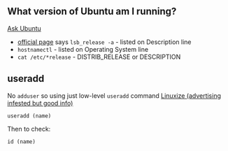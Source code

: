 ---
---

## What version of Ubuntu am I running?

[Ask Ubuntu](https://askubuntu.com/questions/686239/how-do-i-check-the-version-of-ubuntu-i-am-running)
* [official page](https://help.ubuntu.com/community/CheckingYourUbuntuVersion) says  `lsb_release -a` - listed on Description line
* `hostnamectl` - listed on Operating System line
* `cat /etc/*release` - DISTRIB_RELEASE or DESCRIPTION

## useradd

No `adduser` so using just low-level `useradd` command [Linuxize (advertising infested but good info)](https://linuxize.com/post/how-to-create-users-in-linux-using-the-useradd-command/)

```
useradd (name)
```

Then to check:

```
id (name)
```

